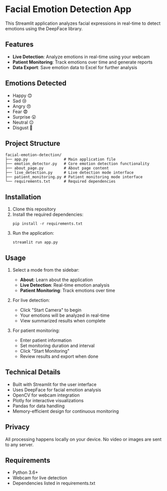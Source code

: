 # Facial Emotion Detection App

This Streamlit application analyzes facial expressions in real-time to detect emotions using the DeepFace library.

## Features

- **Live Detection**: Analyze emotions in real-time using your webcam
- **Patient Monitoring**: Track emotions over time and generate reports
- **Data Export**: Save emotion data to Excel for further analysis

## Emotions Detected

- Happy 😊
- Sad 😢
- Angry 😠
- Fear 😨
- Surprise 😲
- Neutral 😐
- Disgust 🤢

## Project Structure

```
facial-emotion-detection/
├── app.py                # Main application file
├── emotion_detector.py   # Core emotion detection functionality
├── about_page.py         # About page content
├── live_detection.py     # Live detection mode interface
├── patient_monitoring.py # Patient monitoring mode interface
└── requirements.txt      # Required dependencies
```

## Installation

1. Clone this repository
2. Install the required dependencies:
   ```
   pip install -r requirements.txt
   ```
3. Run the application:
   ```
   streamlit run app.py
   ```

## Usage

1. Select a mode from the sidebar:
   - **About**: Learn about the application
   - **Live Detection**: Real-time emotion analysis
   - **Patient Monitoring**: Track emotions over time

2. For live detection:
   - Click "Start Camera" to begin
   - Your emotions will be analyzed in real-time
   - View summarized results when complete

3. For patient monitoring:
   - Enter patient information
   - Set monitoring duration and interval
   - Click "Start Monitoring"
   - Review results and export when done

## Technical Details

- Built with Streamlit for the user interface
- Uses DeepFace for facial emotion analysis
- OpenCV for webcam integration
- Plotly for interactive visualizations
- Pandas for data handling
- Memory-efficient design for continuous monitoring

## Privacy

All processing happens locally on your device. No video or images are sent to any server.

## Requirements

- Python 3.6+
- Webcam for live detection
- Dependencies listed in requirements.txt